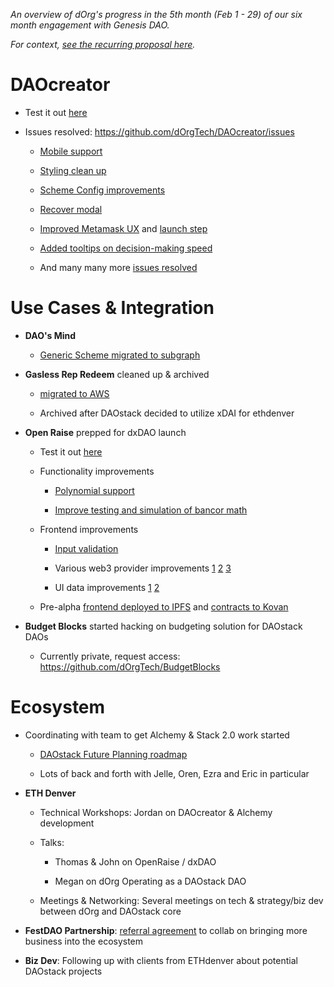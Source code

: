 *An overview of dOrg's progress in the 5th month (Feb 1 - 29) of our six month engagement with Genesis DAO.*

*For context, [see the recurring proposal here](00-Recurring-Funding.md).*

# DAOcreator

- Test it out [here](http://daocreator-v2.herokuapp.com/)

- Issues resolved: https://github.com/dOrgTech/DAOcreator/issues

    - [Mobile support](https://github.com/dOrgTech/DAOcreator/pull/456)

    - [Styling clean up](https://github.com/dOrgTech/DAOcreator/pull/446)

    - [Scheme Config improvements](https://github.com/dOrgTech/DAOcreator/pull/383)

    - [Recover modal](https://github.com/dOrgTech/DAOcreator/pull/401)

    - [Improved Metamask UX](https://github.com/dOrgTech/DAOcreator/issues/375) and [launch step](https://github.com/dOrgTech/DAOcreator/issues/376)

    - [Added tooltips on decision-making speed](https://github.com/dOrgTech/DAOcreator/pull/458)

    - And many many more [issues resolved](https://github.com/dOrgTech/DAOcreator/pulls?q=is%3Apr+is%3Aclosed)

# Use Cases & Integration

- **DAO's Mind**

  - [Generic Scheme migrated to subgraph](https://github.com/daostack/subgraph/pull/480)

- **Gasless Rep Redeem** cleaned up & archived

  - [migrated to AWS](https://github.com/dOrgTech/TxPayerService/pull/44)

  - Archived after DAOstack decided to utilize xDAI for ethdenver
  
- **Open Raise** prepped for dxDAO launch

  - Test it out [here](https://ipfs.infura.io/ipfs/QmQxsoJ2VqWN8RrH8ZPJUd8qvdfoJBaWZk9V2tT47HCShM/#/exchange)

  - Functionality improvements

    - [Polynomial support](https://github.com/dOrgTech/OpenRaise/pull/92)

    - [Improve testing and simulation of bancor math](https://github.com/dOrgTech/OpenRaise/pull/93)

  - Frontend improvements

    - [Input validation](https://github.com/levelkdev/BC-DAPP/pull/38/files)

    - Various web3 provider improvements [1](https://github.com/levelkdev/BC-DAPP/pull/39) [2](https://github.com/levelkdev/BC-DAPP/pull/37) [3](https://github.com/levelkdev/BC-DAPP/pull/40)

    - UI data improvements [1](https://github.com/levelkdev/BC-DAPP/pull/35) [2](https://github.com/levelkdev/BC-DAPP/pull/36)

  - Pre-alpha [frontend deployed to IPFS](https://github.com/levelkdev/BC-DAPP/pull/42/files) and [contracts to Kovan](https://github.com/levelkdev/BC-DAPP/pull/34)
  
- **Budget Blocks** started hacking on budgeting solution for DAOstack DAOs

  - Currently private, request access: https://github.com/dOrgTech/BudgetBlocks

# Ecosystem

- Coordinating with team to get Alchemy & Stack 2.0 work started

  - [DAOstack Future Planning roadmap](https://docs.google.com/document/d/1yKI6-VA6MCFKY7QnNek2-Gv2UV4_cz52w2VqvWS6xoA/edit)

  - Lots of back and forth with Jelle, Oren, Ezra and Eric in particular

- **ETH Denver** 
  
  - Technical Workshops: Jordan on DAOcreator & Alchemy development

  - Talks:
    
    - Thomas & John on OpenRaise / dxDAO
    
    - Megan on dOrg Operating as a DAOstack DAO
  
  - Meetings & Networking: Several meetings on tech & strategy/biz dev between dOrg and DAOstack core

- **FestDAO Partnership**: [referral agreement](https://github.com/dOrgTech/Ecosystem/blob/cc4469308459e66e656fc98ff47971eda9df33d0/proposals/FestDAO/MOU.pdf) to collab on bringing more business into the ecosystem

- **Biz Dev**: Following up with clients from ETHdenver about potential DAOstack projects





